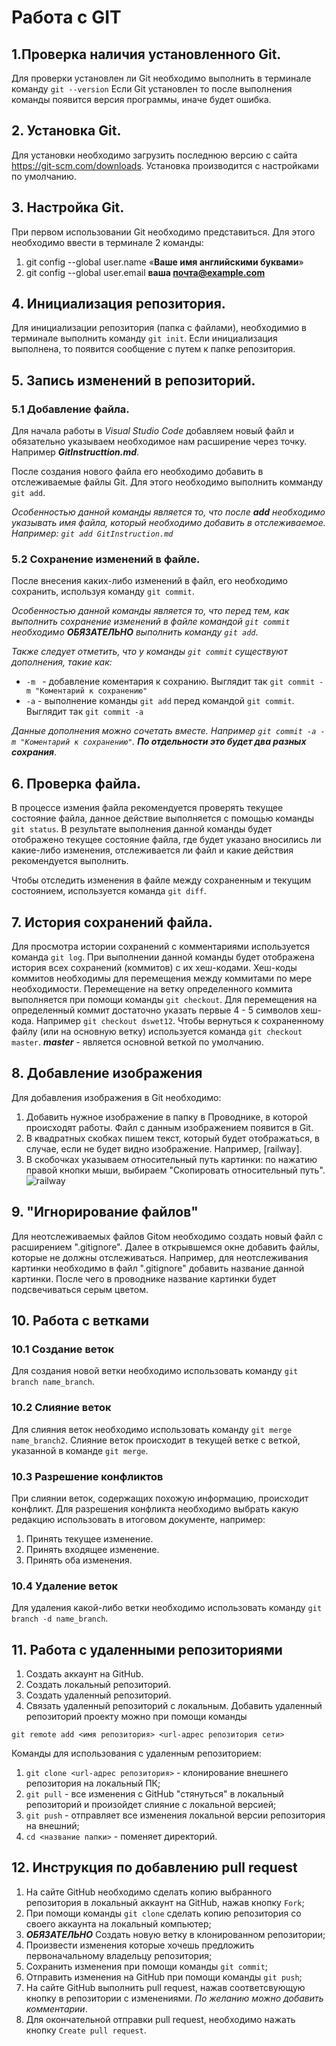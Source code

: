# Работа с GIT

## 1.Проверка наличия установленного Git.

Для проверки установлен ли Git необходимо выполнить в терминале команду `git --version`
Если Git установлен то после выполнения команды появится версия программы, иначе будет ошибка.

## 2. Установка Git.
Для установки необходимо загрузить последнюю версию с сайта https://git-scm.com/downloads. Установка производится с настройками по умолчанию.

## 3. Настройка Git.
При первом использовании Git необходимо представиться. Для этого необходимо ввести в терминале 2 команды:
1. git config --global user.name «**Ваше имя английскими буквами**»
2. git config --global user.email **ваша почта@example.com** 

## 4. Инициализация репозитория.
Для инициализации репозитория (папка с файлами), необходимио в терминале выполнить команду `git init`. Если инициализация выполнена, то появится сообщение с путем к папке репозитория.

## 5. Запись изменений в репозиторий.
### 5.1 Добавление файла. 
Для начала работы в *Visual Studio Code* добавляем новый файл и обязательно указываем необходимое нам расширение через точку. Например *__GitInstructtion.md__*.

После создания нового файла его необходимо добавить в отслеживаемые файлы Git. Для этого необходимо выполнить комманду  `git add`.

_Особенностью данной команды является то, что после **add** необходимо указывать имя файла, который необходимо добавить в отслеживаемое. Например: `git add GitInstruction.md`_

### 5.2 Сохранение изменений в файле.
После внесения каких-либо изменений в файл, его необходимо сохранить, используя команду `git commit`.

_Особенностью данной команды является то, что перед тем, как выполнить сохранение изменений в файле командой `git commit` необходимо **ОБЯЗАТЕЛЬНО** выполнить команду `git add`_.

_Также следует отметить, что у команды `git commit` существуют дополнения, такие как:_
* `-m ` - добавление коментария к сохранию. Выглядит так `git commit -m "Коментарий к сохранению"`
* `-a` - выполнение команды `git add` перед командой `git commit`. Выглядит так  `git commit -a`

_Данные дополнения можно сочетать вместе. Например `git commit -a -m "Коментарий к сохранению"`. **По отдельности это будет два разных сохрания**_.

## 6. Проверка файла. 
В процессе измения файла рекомендуется проверять текущее состояние файла, данное действие выполняется с помощью команды `git status`. В результате выполнения данной команды будет отображено текущее состояние файла, где будет указано вносились ли какие-либо изменения, отслеживается ли файл и какие действия рекомендуется выполнить. 

Чтобы отследить изменения в файле между сохраненным и текущим состоянием,  используется команда `git diff`.

## 7. История сохранений файла.

Для просмотра истории сохранений с комментариями используется команда `git log`. При выполнении данной команды будет отображена история всех сохранений (коммитов) с их хеш-кодами. 
Хеш-коды коммитов необходимы для перемещения между коммитами по мере необходимости. Перемещение на ветку определенного коммита выполняется при помощи команды `git checkout`. Для перемещения на определенный коммит достаточно указать первые 4 - 5 символов хеш-кода. Например `git checkout dswet12`. Чтобы вернуться к сохраненному файлу (или на основную ветку) используется команда `git checkout master`. *__master__* - является основной веткой по умолчанию.

## 8. Добавление изображения 
Для добавления изображения в Git необходимо:
1. Добавить нужное изображение в папку в Проводнике, в которой происходят работы. Файл с данным изображением появится в Git.
2. В квадратных скобках пишем текст, который будет отображаться, в случае, если не будет видно изображение. 
Например, [railway].
3. В скобочках указываем относительный путь картинки: по нажатию правой кнопки мыши, выбираем "Скопировать относительный путь".
![railway](railway.jpg)

## 9. "Игнорирование файлов" 
Для неотслеживаемых файлов Gitом необходимо создать новый файл с расширением ".gitignore". Далее в открывшемся окне добавить файлы, которые не должны отслеживаться. Например, для неотслеживания картинки необходимо в файл ".gitignore" добавить название данной картинки. После чего в проводнике название картинки будет подсвечиваться серым цветом. 

## 10. Работа с ветками
### 10.1 Создание веток
Для создания новой ветки необходимо использовать команду `git branch name_branch`.
### 10.2 Слияние веток
Для слияния веток необходимо использовать команду `git merge name_branch2`. Слияние веток происходит в текущей ветке с веткой, указанной в команде `git merge`.
### 10.3 Разрешение конфликтов
При слиянии веток, содержащих похожую информацию, происходит конфликт. Для разрешения конфликта необходимо выбрать какую редакцию использовать в итоговом документе, например: 
1. Принять текущее изменение.
2. Принять входящее изменение.
3. Принять оба изменения.
### 10.4 Удаление веток
Для удаления какой-либо ветки необходимо использовать команду `git branch -d name_branch`.

## 11. Работа с удаленными репозиториями
1. Создать аккаунт на GitHub.
2. Создать локальный репозиторий.
3. Создать удаленный репозиторий.
4. Связать удаленный репозиторий с локальным.
Добавить удаленный репозиторий проекту можно при помощи команды 
```
git remote add <имя репозитория> <url-адрес репозитория сети>
 ```
Команды для использования с удаленным репозиторием:
1. `git clone <url-адрес репозитория>` - клонирование внешнего репозитория на локальный ПК;
2. `git pull` - все изменения с GitHub "стянуться" в локальный репозиторий и произойдет слияние с локальной версией;
3. `git push` - отправляет все изменения локальной версии репозитория на внешний;
4. `cd <название папки>` - поменяет директорий.

## 12. Инструкция по добавлению pull request

1. На сайте GitHub необходимо сделать копию выбранного репозитория в локальный аккаунт на GitHub, нажав кнопку `Fork`;
2. При помощи команды `git clone` сделать копию репозитория со своего аккаунта на локальный компьютер;
3. __*ОБЯЗАТЕЛЬНО*__ Создать новую ветку в клонированном репозитории;
4. Произвести изменения которые хочешь предложить первоначальному владельцу репозитория;
5. Сохранить изменения при помощи команды `git commit`;
6. Отправить изменения на GitHub при помощи команды `git push`;
7. На сайте GitHub выполнить pull request, нажав соответсвующую кнопку в репозитории с изменениями. _По желанию можно добавить комментарии_. 
8. Для окончательной отправки pull request, необходимо нажать кнопку `Create pull request`.